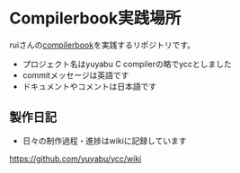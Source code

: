 # Compilerbook実践場所

ruiさんの[compilerbook](https://www.sigbus.info/compilerbook)を実践するリポジトリです。

- プロジェクト名はyuyabu C compilerの略でyccとしました
- commitメッセージは英語です
- ドキュメントやコメントは日本語です

## 製作日記

- 日々の制作過程・進捗はwikiに記録しています

https://github.com/yuyabu/ycc/wiki
